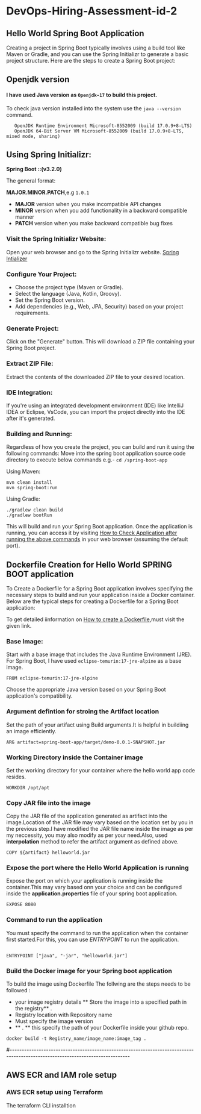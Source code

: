 # DevOps-Hiring-Assessment-id-2

## Hello World Spring Boot Application

Creating a project in Spring Boot typically involves using a build tool like Maven or Gradle, and you can use the Spring Initializr to generate a basic project structure. Here are the steps to create a Spring Boot project:

 ## Openjdk version
  
  #### I have used Java version as `Openjdk-17` to build this project.

  To check java version installed into the system use the `java --version` command.

  ```openjdk 17.0.9 2023-10-17 LTS
     OpenJDK Runtime Environment Microsoft-8552009 (build 17.0.9+8-LTS)
     OpenJDK 64-Bit Server VM Microsoft-8552009 (build 17.0.9+8-LTS, mixed mode, sharing)
 ```

 ## Using Spring Initializr:

 **Spring Boot ::(v3.2.0)** 

 The general format:

**MAJOR.MINOR.PATCH**,e.g `1.0.1`

- **MAJOR** version when you make incompatible API changes
- **MINOR** version when you add functionality in a backward compatible manner
- **PATCH** version when you make backward compatible bug fixes

### Visit the Spring Initializr Website:

Open your web browser and go to the Spring Initializr website.
[Spring Intializer](https://start.spring.io/)

### Configure Your Project:

- Choose the project type (Maven or Gradle).
- Select the language (Java, Kotlin, Groovy).
- Set the Spring Boot version.
- Add dependencies (e.g., Web, JPA, Security) based on your project requirements.

### Generate Project:

Click on the "Generate" button. This will download a ZIP file containing your Spring Boot project.

### Extract ZIP File:

Extract the contents of the downloaded ZIP file to your desired location.

### IDE Integration:

If you're using an integrated development environment (IDE) like IntelliJ IDEA or Eclipse, VsCode, you can import the project directly into the IDE after it's generated.

### Building and Running:

Regardless of how you create the project, you can build and run it using the following commands:
Move into the spring boot application source code directory to execute below commands e.g.- `cd /spring-boot-app`

Using Maven:

```
mvn clean install
mvn spring-boot:run

```

Using Gradle:

```
./gradlew clean build
./gradlew bootRun

```

This will build and run your Spring Boot application. Once the application is running, you can access it by visiting [How to Check Application after running the above commands](http://localhost:8080) in your web browser (assuming the default port).


## Dockerfile Creation for Hello World SPRING BOOT application

To Create a Dockerfile for a Spring Boot application involves specifying the necessary steps to build and run your application inside a Docker container. Below are the typical steps for creating a Dockerfile for a Spring Boot application:

To get detailed iinformation on [How to create a Dockerfile](https://docs.docker.com/engine/reference/builder/),must visit the given link.


### Base Image:

Start with a base image that includes the Java Runtime Environment (JRE). For Spring Boot, I have used `eclipse-temurin:17-jre-alpine` as a base image.

```
FROM eclipse-temurin:17-jre-alpine
```
Choose the appropriate Java version based on your Spring Boot application's compatibility.

### Argument defintion for stroing the Artifact location

Set the path of your artifact using Build arguments.It is helpful in buildiing an image efficiently.

```
ARG artifact=spring-boot-app/target/demo-0.0.1-SNAPSHOT.jar
```
### Working Directory inside the Container image

Set the working directory for your container where the hello world app code resides.

```
WORKDIR /opt/apt
```

### Copy JAR file into the image

Copy the JAR file of the application generated as artifact into the image.Location of the JAR file may vary based on the location set by you in the previous step.I have modified the JAR file name inside the image as per my neccessity, you may also modify as per your need.Also, used **interpolation** method to refer the artifact argument as defined above.

```
COPY ${artifact} helloworld.jar
```

### Expose the port where the Hello World Application is running

Expose the port on which your application is running inside the container.This may vary based onn your choice and can be configured inside the **application.properties** file of your spring boot application.

```
EXPOSE 8080
```

### Command to run the application

You must specify the command to run the application when the container first started.For this, you can use *ENTRYPOINT* to run the application.

```

ENTRYPOINT ["java", "-jar", "helloworld.jar"]
```

### Build the Docker image for your Spring boot application

To build the image using Dockerfile The follwing are the steps needs to be followed :

- your image registry details ** Store the image into a specified path in the registry** .
- Registry location with Repository name 
- Must specify the image version
- ** . ** this specify the path of your Dockerfile inside your github repo.

```
docker build -t Registry_name/image_name:image_tag .
```

#-------------------------------------------------------------------------------------------------------------------------------

## AWS ECR and IAM role setup

### AWS ECR setup using Terraform 

The terraform CLI installtion 